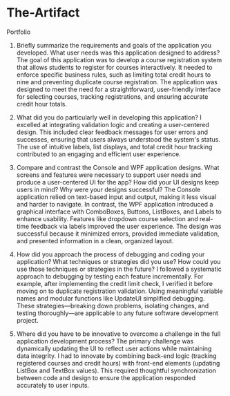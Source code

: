 # The-Artifact
Portfolio

1. Briefly summarize the requirements and goals of the application you developed. What user needs was this application designed to address?
The goal of this application was to develop a course registration system that allows students to register for courses interactively. It needed to enforce specific business rules, such as limiting total credit hours to nine and preventing duplicate course registration. The application was designed to meet the need for a straightforward, user-friendly interface for selecting courses, tracking registrations, and ensuring accurate credit hour totals.

2. What did you do particularly well in developing this application?
I excelled at integrating validation logic and creating a user-centered design. This included clear feedback messages for user errors and successes, ensuring that users always understood the system's status. The use of intuitive labels, list displays, and total credit hour tracking contributed to an engaging and efficient user experience.

3. Compare and contrast the Console and WPF application designs. What screens and features were necessary to support user needs and produce a user-centered UI for the app? How did your UI designs keep users in mind? Why were your designs successful?
The Console application relied on text-based input and output, making it less visual and harder to navigate. In contrast, the WPF application introduced a graphical interface with ComboBoxes, Buttons, ListBoxes, and Labels to enhance usability. Features like dropdown course selection and real-time feedback via labels improved the user experience. The design was successful because it minimized errors, provided immediate validation, and presented information in a clean, organized layout.

4. How did you approach the process of debugging and coding your application? What techniques or strategies did you use? How could you use those techniques or strategies in the future?
I followed a systematic approach to debugging by testing each feature incrementally. For example, after implementing the credit limit check, I verified it before moving on to duplicate registration validation. Using meaningful variable names and modular functions like UpdateUI simplified debugging. These strategies—breaking down problems, isolating changes, and testing thoroughly—are applicable to any future software development project.

5. Where did you have to be innovative to overcome a challenge in the full application development process?
The primary challenge was dynamically updating the UI to reflect user actions while maintaining data integrity. I had to innovate by combining back-end logic (tracking registered courses and credit hours) with front-end elements (updating ListBox and TextBox values). This required thoughtful synchronization between code and design to ensure the application responded accurately to user inputs.

